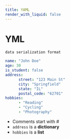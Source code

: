 ```yaml
---
title: YAML
render_with_liquid: false
---
```


# YML

`data serialization format`

```yml
name: "John Doe"
age: 30
is_student: false
address:
      street: "123 Main St"
      city: "Springfield"
      state: "IL"
      postal_code: "62701"
hobbies:
      - "Reading"
      - "Cycling"
      - "Photography"
```

* Comments start with #
* `address` is a **dictionary**
* `hobbies` is a **list**
